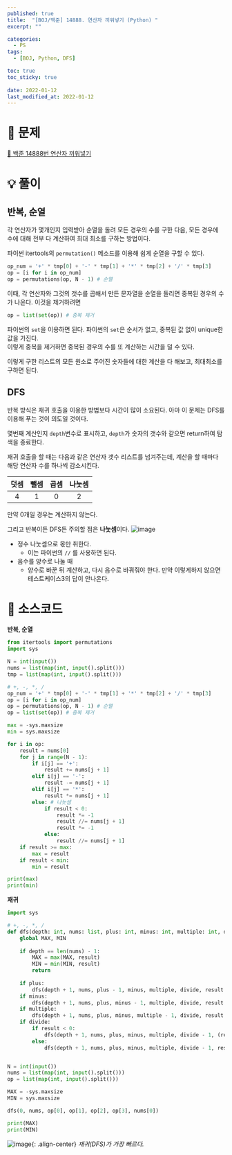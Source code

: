 ```yaml
---
published: true
title:  "[BOJ/백준] 14888. 연산자 끼워넣기 (Python) "
excerpt: ""

categories:
  - PS
tags:
  - [BOJ, Python, DFS]

toc: true
toc_sticky: true
 
date: 2022-01-12
last_modified_at: 2022-01-12
---
```

# 🔎 문제
[🔗 백준 14888번 연산자 끼워넣기](https://www.acmicpc.net/problem/14888)

# 💡 풀이

## 반복, 순열

각 연산자가 몇개인지 입력받아 순열을 돌려 모든 경우의 수를 구한 다음, 모든 경우에 수에 대해 전부 다 계산하여 최대 최소를 구하는 방법이다.

파이썬 itertools의 `permutation()` 메소드를 이용해 쉽게 순열을 구할 수 있다.

```python
op_num = '+' * tmp[0] + '-' * tmp[1] + '*' * tmp[2] + '/' * tmp[3]
op = [i for i in op_num]
op = permutations(op, N - 1) # 순열
```

이때, 각 연산자와 그것의 갯수를 곱해서 만든 문자열을 순열을 돌리면 중복된 경우의 수가 나온다. 이것을 제거하려면

```python
op = list(set(op)) # 중복 제거
```
파이썬의 `set`을 이용하면 된다. 파이썬의 `set`은 순서가 없고, 중복된 값 없이 unique한 값을 가진다.<br>
이렇게 중복을 제거하면 중복된 경우의 수를 또 계산하는 시간을 덜 수 있다.

이렇게 구한 리스트의 모든 원소로 주어진 숫자들에 대한 계산을 다 해보고, 최대최소를 구하면 된다.

## DFS

반복 방식은 재귀 호출을 이용한 방법보다 시간이 많이 소요된다. 아마 이 문제는 DFS를 이용해 푸는 것이 의도일 것이다.

몇번째 계산인지 `depth`변수로 표시하고, `depth`가 숫자의 갯수와 같으면 return하여 탐색을 종료한다.

재귀 호출을 할 때는 다음과 같은 연산자 갯수 리스트를 넘겨주는데, 계산을 할 때마다 해당 연산자 수를 하나씩 감소시킨다.

|덧셈|뺄셈|곱셈|나눗셈|
|:-:|:-:|:-:|:-:|
|4|1|0|2|

만약 0개일 경우는 계산하지 않는다.

그리고 반복이든 DFS든 주의할 점은 **나눗셈**이다.
![image](https://user-images.githubusercontent.com/67352902/149155175-9588b00f-c111-4e33-9bef-2dc59eca4bc0.png)
- 정수 나눗셈으로 몫만 취한다.
  - 이는 파이썬의 `//` 를 사용하면 된다.
- 음수를 양수로 나눌 때
  - 양수로 바꾼 뒤 계산하고, 다시 음수로 바꿔줘야 한다. 만약 이렇게하지 않으면 테스트케이스3의 답이 안나온다.

# 📃 소스코드
**반복, 순열**
```python
from itertools import permutations
import sys

N = int(input())
nums = list(map(int, input().split()))
tmp = list(map(int, input().split()))

# +, -, *, /
op_num = '+' * tmp[0] + '-' * tmp[1] + '*' * tmp[2] + '/' * tmp[3]
op = [i for i in op_num]
op = permutations(op, N - 1) # 순열
op = list(set(op)) # 중복 제거

max = -sys.maxsize
min = sys.maxsize

for i in op:
    result = nums[0]
    for j in range(N - 1):
        if i[j] == '+':
            result += nums[j + 1]
        elif i[j] == '-':
            result -= nums[j + 1]            
        elif i[j] == '*':
            result *= nums[j + 1]
        else: # 나눗셈
            if result < 0:
                result *= -1
                result //= nums[j + 1]
                result *= -1
            else:
                result //= nums[j + 1]
    if result >= max:
        max = result
    if result < min:
        min = result

print(max)
print(min)
```

**재귀**
```python
import sys

# +, -, *, /
def dfs(depth: int, nums: list, plus: int, minus: int, multiple: int, divide: int, result: int):
    global MAX, MIN
    
    if depth == len(nums) - 1:
        MAX = max(MAX, result)
        MIN = min(MIN, result)
        return
    
    if plus:
        dfs(depth + 1, nums, plus - 1, minus, multiple, divide, result + nums[depth + 1])
    if minus:
        dfs(depth + 1, nums, plus, minus - 1, multiple, divide, result - nums[depth + 1])
    if multiple:
        dfs(depth + 1, nums, plus, minus, multiple - 1, divide, result * nums[depth + 1])
    if divide:
        if result < 0:
            dfs(depth + 1, nums, plus, minus, multiple, divide - 1, (result*(-1) // nums[depth + 1]) * (-1))
        else:
            dfs(depth + 1, nums, plus, minus, multiple, divide - 1, result // nums[depth + 1])


N = int(input())
nums = list(map(int, input().split()))
op = list(map(int, input().split()))

MAX = -sys.maxsize
MIN = sys.maxsize

dfs(0, nums, op[0], op[1], op[2], op[3], nums[0])

print(MAX)
print(MIN)
```
![image](https://user-images.githubusercontent.com/67352902/149150574-6e6c1c00-e1ac-4179-bb1e-b0a7d547b64e.png){: .align-center}
*재귀(DFS)가 가장 빠르다.*

<br>